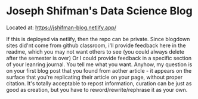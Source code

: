 # Joseph Shifman's Data Science Blog
Located at: https://jshifman-blog.netlify.app/

If this is deployed via netlify, then the repo can be private. 
Since blogdown sites did'nt come from github classroom, i'll provide feedback here in the readme, which you may not want others to see (you could always delete after the semester is over) Or I could provide feedback in a specific section of your leanring journal. You tell me what you want. 
Anyhow, my question is on your first blog post that you found from aother article - it appears on the surface that you're replicating their article on your page, without proper citation. It's totally acceptable to repost information, curation can be just as good as creation, but you have to reword/rewrite/rephrase it as your own. 
